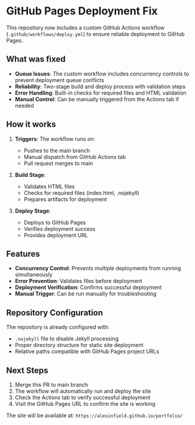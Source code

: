 # GitHub Pages Deployment Fix

This repository now includes a custom GitHub Actions workflow (`.github/workflows/deploy.yml`) to ensure reliable deployment to GitHub Pages.

## What was fixed

- **Queue Issues**: The custom workflow includes concurrency controls to prevent deployment queue conflicts
- **Reliability**: Two-stage build and deploy process with validation steps
- **Error Handling**: Built-in checks for required files and HTML validation
- **Manual Control**: Can be manually triggered from the Actions tab if needed

## How it works

1. **Triggers**: The workflow runs on:
   - Pushes to the main branch
   - Manual dispatch from GitHub Actions tab
   - Pull request merges to main

2. **Build Stage**:
   - Validates HTML files
   - Checks for required files (index.html, .nojekyll)
   - Prepares artifacts for deployment

3. **Deploy Stage**:
   - Deploys to GitHub Pages
   - Verifies deployment success
   - Provides deployment URL

## Features

- **Concurrency Control**: Prevents multiple deployments from running simultaneously
- **Error Prevention**: Validates files before deployment
- **Deployment Verification**: Confirms successful deployment
- **Manual Trigger**: Can be run manually for troubleshooting

## Repository Configuration

The repository is already configured with:
- `.nojekyll` file to disable Jekyll processing
- Proper directory structure for static site deployment
- Relative paths compatible with GitHub Pages project URLs

## Next Steps

1. Merge this PR to main branch
2. The workflow will automatically run and deploy the site
3. Check the Actions tab to verify successful deployment
4. Visit the GitHub Pages URL to confirm the site is working

The site will be available at: `https://alexinfield.github.io/portfolio/`